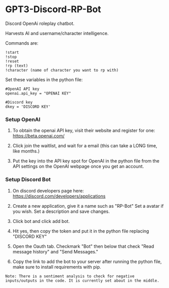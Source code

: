 # GPT3-Discord-RP-Bot
Discord OpenAi roleplay chatbot.

Harvests AI and username/character intelligence.

Commands are:
```
!start
!stop
!reset
!rp (text)
!character (name of character you want to rp with)
```


Set these variables in the python file:
```
#OpenAI API key
openai.api_key = "OPENAI KEY"

#Discord key
dkey = 'DISCORD KEY'
```

### Setup OpenAI
1. To obtain the openai API key, visit their website and register for one:
https://beta.openai.com/ 

2. Click join the waitlist, and wait for a email (this can take a LONG time, like months.)

3. Put the key into the API key spot for OpenAI in the python file from the API settings on the OpenAI webpage once you get an account.

### Setup Discord Bot
1. On discord developers page here:
https://discord.com/developers/applications 

2. Create a new application, give it a name such as "RP-Bot"
Set a avatar if you wish.
Set a description and save changes.

3. Click bot and click add bot.

4. Hit yes, then copy the token and put it in the python file replacing "DISCORD KEY"

5. Open the Oauth tab. Checkmark "Bot" then below that check "Read message history" and "Send Messages."

6. Copy the link to add the bot to your server after running the python file, make sure to install requirements with pip.

```
Note: There is a sentiment analysis to check for negative inputs/outputs in the code. It is currently set about in the middle.
```
